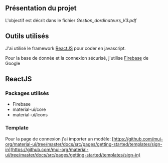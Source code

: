 ## Présentation du projet

L'objectif est décrit dans le fichier _Gestion_dordinateurs_V3.pdf_ 

## Outils utilisés

J'ai utilisé le framework [ReactJS](https://fr.reactjs.org/) pour coder en javascript.

Pour la base de donnée et la connexion sécurisé, j'utilise [Firebase](https://firebase.google.com/?gclid=CjwKCAjwps75BRAcEiwAEiACMaO4i7ZW-gbckBmu14Ag3cNrl7KXwdcYap0wsgg01y4YnJjT3rKXRBoCoMIQAvD_BwE) de Google

## ReactJS

### Packages utilisés

- Firebase
- material-ui/core
- material-ui/icons

### Template 

Pour la page de connexion j'ai importer un modèle: 
[https://github.com/mui-org/material-ui/tree/master/docs/src/pages/getting-started/templates/sign-in](https://github.com/mui-org/material-ui/tree/master/docs/src/pages/getting-started/templates/sign-in)


